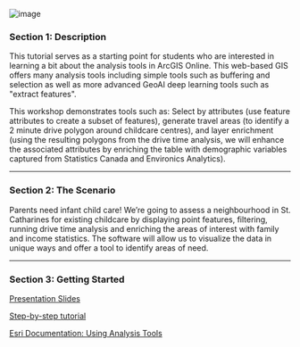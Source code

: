 ![image](https://github.com/user-attachments/assets/c4db24f0-6608-4e7c-b957-baf555618400)

### Section 1: Description  
This tutorial serves as a starting point for students who are interested in learning a bit about the analysis tools in ArcGIS Online. This web-based GIS offers many analysis tools including simple tools such as buffering and selection as well as more advanced GeoAI deep learning tools such as "extract features". 

This workshop demonstrates tools such as: Select by attributes (use feature attributes to create a subset of features), generate travel areas (to identify a 2 minute drive polygon around childcare centres), and layer enrichment (using the resulting polygons from the drive time analysis, we will enhance the associated attributes by enriching the table with demographic variables captured from Statistics Canada and Environics Analytics).

---

### Section 2: The Scenario  

Parents need infant child care! We’re going to assess a neighbourhood in St. Catharines for existing childcare by displaying point features, filtering, running drive time analysis and enriching the areas of interest with family and income statistics. ​The software will allow us to visualize the data in unique ways and offer a tool to identify areas of need.

---

### Section 3: Getting Started

[Presentation Slides](https://github.com/BrockDSL/AGOL_analysis/blob/master/ArcGIS%20Online%20Vector%20Analysis%2008232024.pdf)

[Step-by-step tutorial](tutorial_.md)

[Esri Documentation: Using Analysis Tools](https://doc.arcgis.com/en/arcgis-online/analyze/use-analysis-tools.htm)





<!--- Please use reference style images so that it is easier to update pictures later --->

